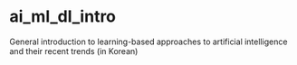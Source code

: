 # ai_ml_dl_intro
General introduction to learning-based approaches to artificial intelligence and their recent trends (in Korean)
